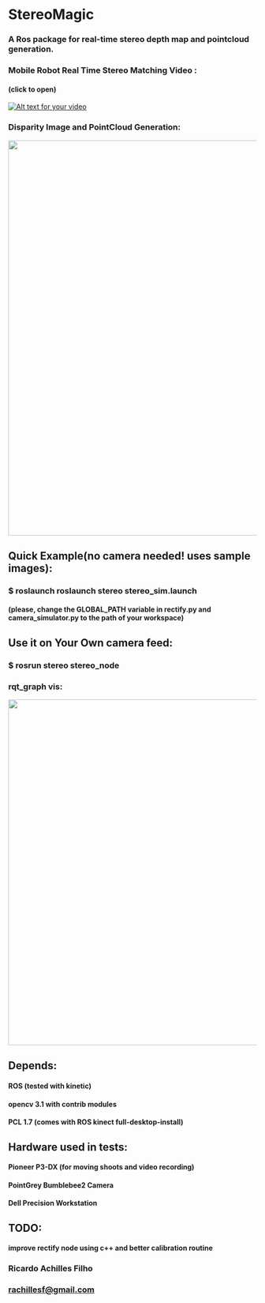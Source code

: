 # StereoMagic
### A Ros package for real-time stereo depth map and pointcloud generation.
###
### Mobile Robot Real Time Stereo Matching Video :
#### (click to open)
[![Alt text for your video](http://img.youtube.com/vi/ZUinHSjUZNM/0.jpg)](https://www.youtube.com/watch?v=ZUinHSjUZNM)

### Disparity Image and PointCloud Generation:
<img src="https://s17.postimg.org/sz9l3om67/imagem_pointcloud2.png" width="800"/>

## Quick Example(no camera needed! uses sample images):
### $ roslaunch roslaunch stereo stereo_sim.launch
#### (please, change the GLOBAL_PATH variable in rectify.py and camera_simulator.py to the path of your workspace)


## Use it on Your Own camera feed:
### $ rosrun stereo stereo_node
###
### rqt_graph vis:
<img src="https://s13.postimg.org/70otej1av/node_graph.png" width="700"/>



## Depends:
#### ROS (tested with kinetic)
#### opencv 3.1 with contrib modules
#### PCL 1.7 (comes with ROS kinect full-desktop-install)

## Hardware used in tests:
#### Pioneer P3-DX (for moving shoots and video recording)
#### PointGrey Bumblebee2 Camera
#### Dell Precision Workstation

## TODO:
#### improve rectify node using c++ and better calibration routine
####


### Ricardo Achilles Filho
### rachillesf@gmail.com
